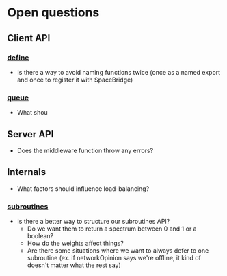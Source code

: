 # Open questions

## Client API

### [define](https://github.com/fogoplayer/space-bridge/blob/spec/docs/client-signature.md#define)
* Is there a way to avoid naming functions twice (once as a named export and once to register it with SpaceBridge)

### [queue](https://github.com/fogoplayer/space-bridge/blob/spec/docs/client-signature.md#queue)
* What shou


## Server API
* Does the middleware function throw any errors?

## Internals
* What factors should influence load-balancing?

### [subroutines](https://github.com/fogoplayer/space-bridge/blob/spec/docs/internals.md#subroutines)
* Is there a better way to structure our subroutines API? 
  - Do we want them to return a spectrum between 0 and 1 or a boolean? 
  - How do the weights affect things?
  - Are there some situations where we want to always defer to one subroutine (ex. if networkOpinion says we're offline, it kind of doesn't matter what the rest say)